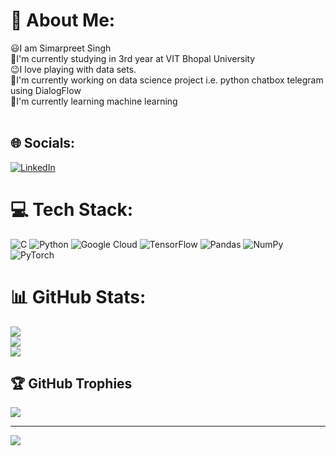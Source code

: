 # 💫 About Me:
😃I am Simarpreet Singh<br>📗I'm currently studying in 3rd year at VIT Bhopal University<br>😉I love playing with data sets.<br>📍I'm currently working on data science project i.e. python chatbox telegram using  DialogFlow<br>📐I'm currently learning machine learning <br><br> 


## 🌐 Socials:
[![LinkedIn](https://img.shields.io/badge/LinkedIn-%230077B5.svg?logo=linkedin&logoColor=white)](https://linkedin.com/in/https://www.linkedin.com/in/simar-dhami-8b77a5215/) 

# 💻 Tech Stack:
![C](https://img.shields.io/badge/c-%2300599C.svg?style=for-the-badge&logo=c&logoColor=white) ![Python](https://img.shields.io/badge/python-3670A0?style=for-the-badge&logo=python&logoColor=ffdd54) ![Google Cloud](https://img.shields.io/badge/Google%20Cloud-%234285F4.svg?style=for-the-badge&logo=google-cloud&logoColor=white) ![TensorFlow](https://img.shields.io/badge/TensorFlow-%23FF6F00.svg?style=for-the-badge&logo=TensorFlow&logoColor=white) ![Pandas](https://img.shields.io/badge/pandas-%23150458.svg?style=for-the-badge&logo=pandas&logoColor=white) ![NumPy](https://img.shields.io/badge/numpy-%23013243.svg?style=for-the-badge&logo=numpy&logoColor=white) ![PyTorch](https://img.shields.io/badge/PyTorch-%23EE4C2C.svg?style=for-the-badge&logo=PyTorch&logoColor=white)
# 📊 GitHub Stats:
![](https://github-readme-stats.vercel.app/api?username=SimarDhami&theme=algolia&hide_border=false&include_all_commits=false&count_private=false)<br/>
![](https://github-readme-streak-stats.herokuapp.com/?user=SimarDhami&theme=algolia&hide_border=false)<br/>
![](https://github-readme-stats.vercel.app/api/top-langs/?username=SimarDhami&theme=algolia&hide_border=false&include_all_commits=false&count_private=false&layout=compact)

## 🏆 GitHub Trophies
![](https://github-profile-trophy.vercel.app/?username=SimarDhami&theme=radical&no-frame=false&no-bg=true&margin-w=4)

---
[![](https://visitcount.itsvg.in/api?id=SimarDhami&icon=0&color=0)](https://visitcount.itsvg.in)

<!-- Proudly created with GPRM ( https://gprm.itsvg.in ) -->
